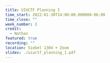 ```yaml
---
title: UIUCTF Planning I
time_start: 2022-01-30T14:00:00.000000-06:00
time_close: ""
week_number: 2
credit:
  - Nathan
featured: true
recording: ""
location: Siebel 1304 + Zoom
slides: ./uiuctf_planning_1.pdf
---
```

